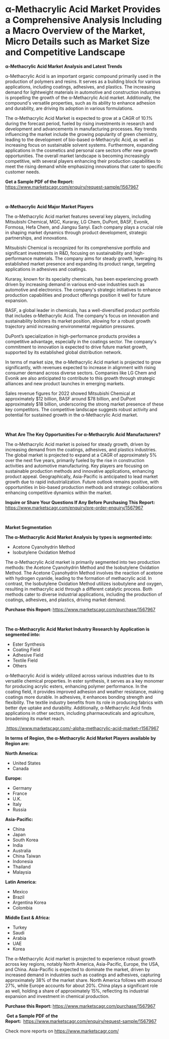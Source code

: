 <p><h1>α-Methacrylic Acid Market Provides a Comprehensive Analysis Including a Macro Overview of the Market, Micro Details such as Market Size and Competitive Landscape</h1></p><p><strong>α-Methacrylic Acid Market Analysis and Latest Trends</strong></p>
<p><p>α-Methacrylic Acid is an important organic compound primarily used in the production of polymers and resins. It serves as a building block for various applications, including coatings, adhesives, and plastics. The increasing demand for lightweight materials in automotive and construction industries is propelling the growth of the α-Methacrylic Acid market. Additionally, the compound's versatile properties, such as its ability to enhance adhesion and durability, are driving its adoption in various formulations.</p><p>The α-Methacrylic Acid Market is expected to grow at a CAGR of 10.1% during the forecast period, fueled by rising investments in research and development and advancements in manufacturing processes. Key trends influencing the market include the growing popularity of green chemistry, leading to the development of bio-based α-Methacrylic Acid, as well as increasing focus on sustainable solvent systems. Furthermore, expanding applications in the cosmetics and personal care sectors offer new growth opportunities. The overall market landscape is becoming increasingly competitive, with several players enhancing their production capabilities to meet the rising demand while emphasizing innovations that cater to specific customer needs.</p></p>
<p><strong>Get a Sample PDF of the Report:&nbsp;</strong> <a href="https://www.marketscagr.com/enquiry/request-sample/1567967?utm_campaign=2945&utm_medium=2&utm_source=Github&utm_content=ia&utm_term=23032025&utm_id=a-methacrylic-acid">https://www.marketscagr.com/enquiry/request-sample/1567967</a></p>
<p>&nbsp;</p>
<p><strong>α-Methacrylic Acid Major Market Players</strong></p>
<p><p>The α-Methacrylic Acid market features several key players, including Mitsubishi Chemical, MGC, Kuraray, LG Chem, DuPont, BASF, Evonik, Formosa, Hefa Chem, and Jiangsu Sanyi. Each company plays a crucial role in shaping market dynamics through product development, strategic partnerships, and innovations.</p><p>Mitsubishi Chemical is recognized for its comprehensive portfolio and significant investments in R&D, focusing on sustainability and high-performance materials. The company aims for steady growth, leveraging its established market presence and expanding its product range, targeting applications in adhesives and coatings.</p><p>Kuraray, known for its specialty chemicals, has been experiencing growth driven by increasing demand in various end-use industries such as automotive and electronics. The company's strategic initiatives to enhance production capabilities and product offerings position it well for future expansion.</p><p>BASF, a global leader in chemicals, has a well-diversified product portfolio that includes α-Methacrylic Acid. The company's focus on innovation and sustainability bolsters its market position, allowing for a robust growth trajectory amid increasing environmental regulation pressures.</p><p>DuPont’s specialization in high-performance products provides a competitive advantage, especially in the coatings sector. The company's commitment to innovation is expected to drive future market growth, supported by its established global distribution network.</p><p>In terms of market size, the α-Methacrylic Acid market is projected to grow significantly, with revenues expected to increase in alignment with rising consumer demand across diverse sectors. Companies like LG Chem and Evonik are also anticipated to contribute to this growth through strategic alliances and new product launches in emerging markets.</p><p>Sales revenue figures for 2022 showed Mitsubishi Chemical at approximately $12 billion, BASF around $78 billion, and DuPont approximately $18 billion, underscoring the strong market presence of these key competitors. The competitive landscape suggests robust activity and potential for sustained growth in the α-Methacrylic Acid market.</p></p>
<p>&nbsp;</p>
<p><strong>What Are The Key Opportunities For α-Methacrylic Acid Manufacturers?</strong></p>
<p><p>The α-Methacrylic Acid market is poised for steady growth, driven by increasing demand from the coatings, adhesives, and plastics industries. The global market is projected to expand at a CAGR of approximately 5% over the next five years, primarily fueled by the rise in construction activities and automotive manufacturing. Key players are focusing on sustainable production methods and innovative applications, enhancing product appeal. Geographically, Asia-Pacific is anticipated to lead market growth due to rapid industrialization. Future outlook remains positive, with opportunities in bio-based production methods and strategic collaborations enhancing competitive dynamics within the market.</p></p>
<p><strong>Inquire or Share Your Questions If Any Before Purchasing This Report:</strong> <a href="https://www.marketscagr.com/enquiry/pre-order-enquiry/1567967?utm_campaign=2945&utm_medium=2&utm_source=Github&utm_content=ia&utm_term=23032025&utm_id=a-methacrylic-acid">https://www.marketscagr.com/enquiry/pre-order-enquiry/1567967</a></p>
<p>&nbsp;</p>
<p><strong>Market Segmentation</strong></p>
<p><strong>The α-Methacrylic Acid Market Analysis by types is segmented into:</strong></p>
<p><ul><li>Acetone Cyanohydrin Method</li><li>Isobutylene Oxidation Method</li></ul></p>
<p><p>The α-Methacrylic Acid market is primarily segmented into two production methods: the Acetone Cyanohydrin Method and the Isobutylene Oxidation Method. The Acetone Cyanohydrin Method involves the reaction of acetone with hydrogen cyanide, leading to the formation of methacrylic acid. In contrast, the Isobutylene Oxidation Method utilizes isobutylene and oxygen, resulting in methacrylic acid through a different catalytic process. Both methods cater to diverse industrial applications, including the production of coatings, adhesives, and plastics, driving market demand.</p></p>
<p><strong>Purchase this Report:&nbsp;</strong><a href="https://www.marketscagr.com/purchase/1567967?utm_campaign=2945&utm_medium=2&utm_source=Github&utm_content=ia&utm_term=23032025&utm_id=a-methacrylic-acid">https://www.marketscagr.com/purchase/1567967</a></p>
<p>&nbsp;</p>
<p><strong>The α-Methacrylic Acid Market Industry Research by Application is segmented into:</strong></p>
<p><ul><li>Ester Synthesis</li><li>Coating Field</li><li>Adhesive Field</li><li>Textile Field</li><li>Others</li></ul></p>
<p><p>α-Methacrylic Acid is widely utilized across various industries due to its versatile chemical properties. In ester synthesis, it serves as a key monomer for producing acrylic esters, enhancing polymer performance. In the coating field, it provides improved adhesion and weather resistance, making coatings more durable. In adhesives, it enhances bonding strength and flexibility. The textile industry benefits from its role in producing fabrics with better dye uptake and durability. Additionally, α-Methacrylic Acid finds applications in other sectors, including pharmaceuticals and agriculture, broadening its market reach.</p></p>
<p><a href="https://www.marketscagr.com/-alpha-methacrylic-acid-market-r1567967?utm_campaign=2945&utm_medium=2&utm_source=Github&utm_content=ia&utm_term=23032025&utm_id=a-methacrylic-acid">&nbsp;https://www.marketscagr.com/-alpha-methacrylic-acid-market-r1567967</a></p>
<p><strong>In terms of Region, the α-Methacrylic Acid Market Players available by Region are:</strong></p>
<p>
    <p> <strong> North America: </strong>
        <ul>
            <li>United States</li>
            <li>Canada</li>
        </ul>
        </p> 
    <p> <strong> Europe: </strong>
        <ul>
            <li>Germany</li>
            <li>France</li>
            <li>U.K.</li>
            <li>Italy</li>
            <li>Russia</li>
        </ul>
        </p> 
    <p> <strong> Asia-Pacific: </strong>
        <ul>
            <li>China</li>
            <li>Japan</li>
            <li>South Korea</li>
            <li>India</li>
            <li>Australia</li>
            <li>China Taiwan</li>
            <li>Indonesia</li>
            <li>Thailand</li>
            <li>Malaysia</li>
        </ul>
        </p> 
    <p> <strong> Latin America: </strong>
        <ul>
            <li>Mexico</li>
            <li>Brazil</li>
            <li>Argentina Korea</li>
            <li>Colombia</li>
        </ul>
        </p> 
    <p> <strong> Middle East & Africa: </strong>
        <ul>
            <li>Turkey</li>
            <li>Saudi</li>
            <li>Arabia</li>
            <li>UAE</li>
            <li>Korea</li>
        </ul>
    </p>
    </p>
<p><p>The α-Methacrylic Acid market is projected to experience robust growth across key regions, notably North America, Asia-Pacific, Europe, the USA, and China. Asia-Pacific is expected to dominate the market, driven by increased demand in industries such as coatings and adhesives, capturing approximately 38% of the market share. North America follows with around 27%, while Europe accounts for about 20%. China plays a significant role as well, holding a share of approximately 15%, reflecting its industrial expansion and investment in chemical production.</p></p>
<p><strong>Purchase this Report: </strong><a href="https://www.marketscagr.com/purchase/1567967?utm_campaign=2945&utm_medium=2&utm_source=Github&utm_content=ia&utm_term=23032025&utm_id=a-methacrylic-acid">https://www.marketscagr.com/purchase/1567967</a></p>
<p>&nbsp;<strong>Get a Sample PDF of the Report:&nbsp;&nbsp;</strong><a href="https://www.marketscagr.com/enquiry/request-sample/1567967?utm_campaign=2945&utm_medium=2&utm_source=Github&utm_content=ia&utm_term=23032025&utm_id=a-methacrylic-acid">https://www.marketscagr.com/enquiry/request-sample/1567967</a></p>
<p><strong></strong></p>
<p>Check more reports on <a href="https://www.marketscagr.com/?utm_campaign=2945&utm_medium=2&utm_source=Github&utm_content=ia&utm_term=23032025&utm_id=a-methacrylic-acid">https://www.marketscagr.com/</a></p>